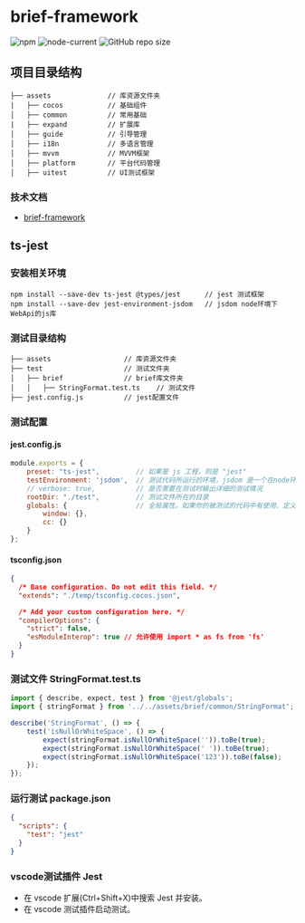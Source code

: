 # brief-framework
![npm](https://img.shields.io/npm/v/cluster-shared-memory)
![node-current](https://img.shields.io/node/v/cluster-shared-memory)
![GitHub repo size](https://img.shields.io/github/repo-size/FinalZJY/cluster-shared-memory)

## 项目目录结构
```
├── assets              // 库资源文件夹
|   ├── cocos           // 基础组件
│   ├── common          // 常用基础
|   ├── expand          // 扩展库
│   ├── guide           // 引导管理
│   ├── i18n            // 多语言管理
│   ├── mvvm            // MVVM框架
│   ├── platform        // 平台代码管理
│   ├── uitest          // UI测试框架
```

### 技术文档
- [brief-framework](https://vangagh.gitbook.io/brief-framework-3.7.0/)

## ts-jest
### 安装相关环境
```
npm install --save-dev ts-jest @types/jest      // jest 测试框架
npm install --save-dev jest-environment-jsdom   // jsdom node环境下WebApi的js库
```

### 测试目录结构
```
├── assets                  // 库资源文件夹
├── test                    // 测试文件夹
│   ├── brief               // brief库文件夹
│   │   ├── StringFormat.test.ts    // 测试文件
├── jest.config.js          // jest配置文件
```

### 测试配置
#### jest.config.js
```js
module.exports = {
    preset: "ts-jest",         // 如果是 js 工程，则是 "jest" 
    testEnvironment: 'jsdom',  // 测试代码所运行的环境，jsdom 是一个在node环境下实现了 WebApi 的js库
    // verbose: true,          // 是否需要在测试时输出详细的测试情况
    rootDir: "./test",         // 测试文件所在的目录
    globals: {                 // 全局属性。如果你的被测试的代码中有使用、定义全局变量，那你应该在这里定义全局属性
        window: {},
        cc: {}
    }
};
```
#### tsconfig.json
```json
{
  /* Base configuration. Do not edit this field. */
  "extends": "./temp/tsconfig.cocos.json",

  /* Add your custom configuration here. */
  "compilerOptions": {
    "strict": false,
    "esModuleInterop": true // 允许使用 import * as fs from 'fs'
  }
}
```

### 测试文件 StringFormat.test.ts
```ts
import { describe, expect, test } from '@jest/globals';
import { stringFormat } from '../../assets/brief/common/StringFormat';

describe('StringFormat', () => {
    test('isNullOrWhiteSpace', () => {
        expect(stringFormat.isNullOrWhiteSpace('')).toBe(true);
        expect(stringFormat.isNullOrWhiteSpace(' ')).toBe(true);
        expect(stringFormat.isNullOrWhiteSpace('123')).toBe(false);
    });
});
```

### 运行测试 package.json
```json
{
  "scripts": {
    "test": "jest"
  }
}
```

### vscode测试插件 Jest
- 在 vscode 扩展(Ctrl+Shift+X)中搜索 Jest 并安装。
- 在 vscode 测试插件启动测试。